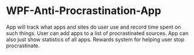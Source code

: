 # WPF-Anti-Procrastination-App

App will track what apps and sites do user use and record time spent on such things. User can add apps to a list of procrastinated sources. App can also just show statistics of all apps. Rewards system for helping user stop procrastinate.
